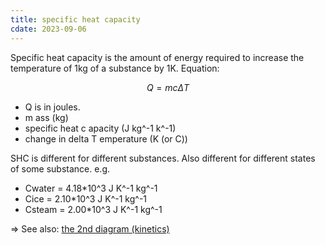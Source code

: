 ```yaml
---
title: specific heat capacity
cdate: 2023-09-06
---
```


Specific heat capacity is the amount of energy required to increase the temperature of 1kg of a substance by 1K. Equation:

$$Q=mc\Delta T$$

- Q is in joules.
- m ass (kg)
- specific heat c apacity (J kg^-1 k^-1)
- change in delta T emperature (K (or C))

SHC is different for different substances. Also different for different states of some substance. e.g. 

- Cwater = 4.18\*10^3 J K^-1 kg^-1
- Cice = 2.10\*10^3 J K^-1 kg^-1
- Csteam = 2.00\*10^3 J K^-1 kg^-1

=> See also: [the 2nd diagram (kinetics)](/notes/kinetics)
